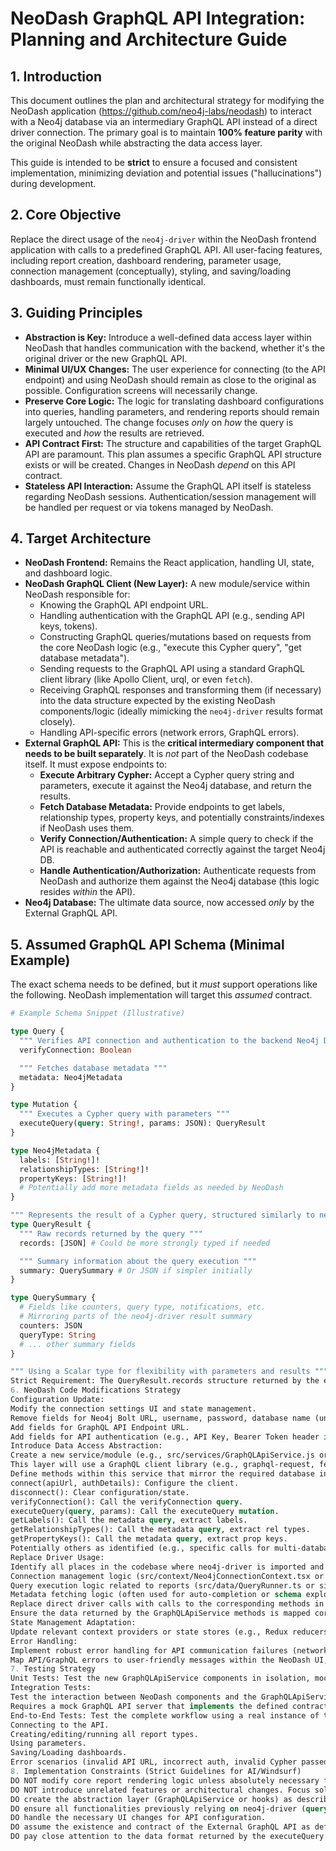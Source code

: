 # NeoDash GraphQL API Integration: Planning and Architecture Guide

## 1. Introduction

This document outlines the plan and architectural strategy for modifying the NeoDash application (https://github.com/neo4j-labs/neodash) to interact with a Neo4j database via an intermediary GraphQL API instead of a direct driver connection. The primary goal is to maintain **100% feature parity** with the original NeoDash while abstracting the data access layer.

This guide is intended to be **strict** to ensure a focused and consistent implementation, minimizing deviation and potential issues ("hallucinations") during development.

## 2. Core Objective

Replace the direct usage of the `neo4j-driver` within the NeoDash frontend application with calls to a predefined GraphQL API. All user-facing features, including report creation, dashboard rendering, parameter usage, connection management (conceptually), styling, and saving/loading dashboards, must remain functionally identical.

## 3. Guiding Principles

*   **Abstraction is Key:** Introduce a well-defined data access layer within NeoDash that handles communication with the backend, whether it's the original driver or the new GraphQL API.
*   **Minimal UI/UX Changes:** The user experience for connecting (to the API endpoint) and using NeoDash should remain as close to the original as possible. Configuration screens will necessarily change.
*   **Preserve Core Logic:** The logic for translating dashboard configurations into queries, handling parameters, and rendering reports should remain largely untouched. The change focuses *only* on *how* the query is executed and *how* the results are retrieved.
*   **API Contract First:** The structure and capabilities of the target GraphQL API are paramount. This plan assumes a specific GraphQL API structure exists or will be created. Changes in NeoDash *depend* on this API contract.
*   **Stateless API Interaction:** Assume the GraphQL API itself is stateless regarding NeoDash sessions. Authentication/session management will be handled per request or via tokens managed by NeoDash.

## 4. Target Architecture

*   **NeoDash Frontend:** Remains the React application, handling UI, state, and dashboard logic.
*   **NeoDash GraphQL Client (New Layer):** A new module/service within NeoDash responsible for:
    *   Knowing the GraphQL API endpoint URL.
    *   Handling authentication with the GraphQL API (e.g., sending API keys, tokens).
    *   Constructing GraphQL queries/mutations based on requests from the core NeoDash logic (e.g., "execute this Cypher query", "get database metadata").
    *   Sending requests to the GraphQL API using a standard GraphQL client library (like Apollo Client, urql, or even `fetch`).
    *   Receiving GraphQL responses and transforming them (if necessary) into the data structure expected by the existing NeoDash components/logic (ideally mimicking the `neo4j-driver` results format closely).
    *   Handling API-specific errors (network errors, GraphQL errors).
*   **External GraphQL API:** This is the **critical intermediary component that needs to be built separately**. It is *not* part of the NeoDash codebase itself. It must expose endpoints to:
    *   **Execute Arbitrary Cypher:** Accept a Cypher query string and parameters, execute it against the Neo4j database, and return the results.
    *   **Fetch Database Metadata:** Provide endpoints to get labels, relationship types, property keys, and potentially constraints/indexes if NeoDash uses them.
    *   **Verify Connection/Authentication:** A simple query to check if the API is reachable and authenticated correctly against the target Neo4j DB.
    *   **Handle Authentication/Authorization:** Authenticate requests from NeoDash and authorize them against the Neo4j database (this logic resides *within* the API).
*   **Neo4j Database:** The ultimate data source, now accessed *only* by the External GraphQL API.

## 5. Assumed GraphQL API Schema (Minimal Example)

The exact schema needs to be defined, but it *must* support operations like the following. NeoDash implementation will target this *assumed* contract.

```graphql
# Example Schema Snippet (Illustrative)

type Query {
  """ Verifies API connection and authentication to the backend Neo4j DB """
  verifyConnection: Boolean

  """ Fetches database metadata """
  metadata: Neo4jMetadata
}

type Mutation {
  """ Executes a Cypher query with parameters """
  executeQuery(query: String!, params: JSON): QueryResult
}

type Neo4jMetadata {
  labels: [String!]!
  relationshipTypes: [String!]!
  propertyKeys: [String!]!
  # Potentially add more metadata fields as needed by NeoDash
}

""" Represents the result of a Cypher query, structured similarly to neo4j-driver output """
type QueryResult {
  """ Raw records returned by the query """
  records: [JSON] # Could be more strongly typed if needed

  """ Summary information about the query execution """
  summary: QuerySummary # Or JSON if simpler initially
}

type QuerySummary {
  # Fields like counters, query type, notifications, etc.
  # Mirroring parts of the neo4j-driver result summary
  counters: JSON
  queryType: String
  # ... other summary fields
}

""" Using a Scalar type for flexibility with parameters and results """
Strict Requirement: The QueryResult.records structure returned by the executeQuery mutation must be processable by NeoDash's existing report rendering logic. Ideally, it should closely mimic the structure returned by the neo4j-driver's session.run() method (an array of Record objects, where each record can be accessed by field name or index, and values have types like Nodes, Relationships, Paths, numbers, strings, etc., potentially serialized as JSON). Mapping this correctly is critical.
6. NeoDash Code Modifications Strategy
Configuration Update:
Modify the connection settings UI and state management.
Remove fields for Neo4j Bolt URL, username, password, database name (unless the API needs them passed explicitly).
Add fields for GraphQL API Endpoint URL.
Add fields for API authentication (e.g., API Key, Bearer Token header input). How the API authenticates dictates this UI.
Introduce Data Access Abstraction:
Create a new service/module (e.g., src/services/GraphQLApiService.js or hooks like useGraphQLApi).
This layer will use a GraphQL client library (e.g., graphql-request, fetch, or integrate Apollo Client/urql if more complex state management around caching/optimistic UI is desired, though likely overkill initially).
Define methods within this service that mirror the required database interactions:
connect(apiUrl, authDetails): Configure the client.
disconnect(): Clear configuration/state.
verifyConnection(): Call the verifyConnection query.
executeQuery(query, params): Call the executeQuery mutation.
getLabels(): Call the metadata query, extract labels.
getRelationshipTypes(): Call the metadata query, extract rel types.
getPropertyKeys(): Call the metadata query, extract prop keys.
Potentially others as identified (e.g., specific calls for multi-database support if NeoDash handles that via the driver currently).
Replace Driver Usage:
Identify all places in the codebase where neo4j-driver is imported and used. Key areas likely include:
Connection management logic (src/context/Neo4jConnectionContext.tsx or similar).
Query execution logic related to reports (src/data/QueryRunner.ts or similar).
Metadata fetching logic (often used for auto-completion or schema exploration features).
Replace direct driver calls with calls to the corresponding methods in the new GraphQLApiService / hooks.
Ensure the data returned by the GraphQLApiService methods is mapped correctly to the format expected by the calling code. This is the most delicate part.
State Management Adaptation:
Update relevant context providers or state stores (e.g., Redux reducers, Zustand stores) to reflect the new connection model (API URL, API connection status) instead of the direct DB connection status.
Error Handling:
Implement robust error handling for API communication failures (network issues, 4xx/5xx responses) and GraphQL-specific errors (returned in the errors array of the GraphQL response).
Map API/GraphQL errors to user-friendly messages within the NeoDash UI, similar to how driver errors are handled currently.
7. Testing Strategy
Unit Tests: Test the new GraphQLApiService components in isolation, mocking the GraphQL client responses.
Integration Tests:
Test the interaction between NeoDash components and the GraphQLApiService, ensuring data flows correctly.
Requires a mock GraphQL API server that implements the defined contract.
End-to-End Tests: Test the complete workflow using a real instance of the External GraphQL API connected to a test Neo4j database. Cover:
Connecting to the API.
Creating/editing/running all report types.
Using parameters.
Saving/Loading dashboards.
Error scenarios (invalid API URL, incorrect auth, invalid Cypher passed to API, API errors).
8. Implementation Constraints (Strict Guidelines for AI/Windsurf)
DO NOT modify core report rendering logic unless absolutely necessary for adapting to the GraphQL response format. Prioritize mapping the response format.
DO NOT introduce unrelated features or architectural changes. Focus solely on replacing the data access mechanism.
DO create the abstraction layer (GraphQLApiService or hooks) as described.
DO ensure all functionalities previously relying on neo4j-driver (query execution, metadata fetching, connection testing) are routed through the new abstraction layer.
DO handle the necessary UI changes for API configuration.
DO assume the existence and contract of the External GraphQL API as defined (or provide clear placeholders if the exact schema is pending).
DO pay close attention to the data format returned by the executeQuery mutation and ensure it's correctly processed by existing code. If the API cannot perfectly mimic the driver's rich types (Nodes, Relationships), define a clear JSON structure and adapt the NeoDash processing logic minimally to handle this JSON structure.